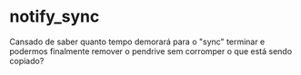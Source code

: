 # notify_sync
Cansado de saber quanto tempo demorará para o "sync" terminar e podermos finalmente remover o pendrive sem corromper o que está sendo copiado?
